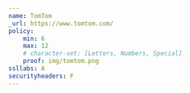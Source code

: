 ```yaml
---
name: TomTom
_url: https://www.tomtom.com/
policy:
    min: 6
    max: 12
    # character-set: [Letters, Numbers, Special]
    proof: img/tomtom.png
ssllabs: A
securityheaders: F
---
```

